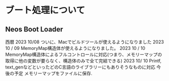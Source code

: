 # ブート処理について

## Neos Boot Loader

西暦 2023 10/08 ついに、Macでビルドツールが使えるようになりました
2023 10 / 09 MemoryMap構造体が使えるようになりました。
2023 10 / 10 MemoryMap構造体によるフルコントロールに対応(つまり、メモリーマップの取得に他の変数が要らなく、構造体のみで全て完結できる)
2023 10/ 10 Printf, text_genなどといったどのC言語のライブラリーにもありそうなものに対応
今後の予定 メモリーマップをファイルに保存.
